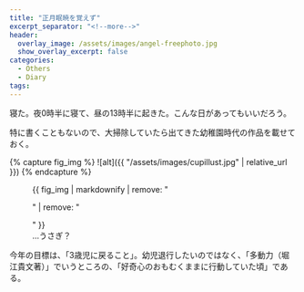 ```yaml
---
title: "正月眠暁を覚えず"
excerpt_separator: "<!--more-->"
header:
  overlay_image: /assets/images/angel-freephoto.jpg
  show_overlay_excerpt: false
categories:
  - Others
  - Diary
tags:
---
```


寝た。夜0時半に寝て、昼の13時半に起きた。こんな日があってもいいだろう。

特に書くこともないので、大掃除していたら出てきた幼稚園時代の作品を載せておく。

{% capture fig_img %}
![alt]({{ "/assets/images/cupillust.jpg" | relative_url }})
{% endcapture %}

<figure>
  {{ fig_img | markdownify | remove: "<p>" | remove: "</p>" }}
  <figcaption>...うさぎ？</figcaption>
</figure>

今年の目標は、「3歳児に戻ること」。幼児退行したいのではなく、「多動力（堀江貴文著）」でいうところの、「好奇心のおもむくままに行動していた頃」である。

